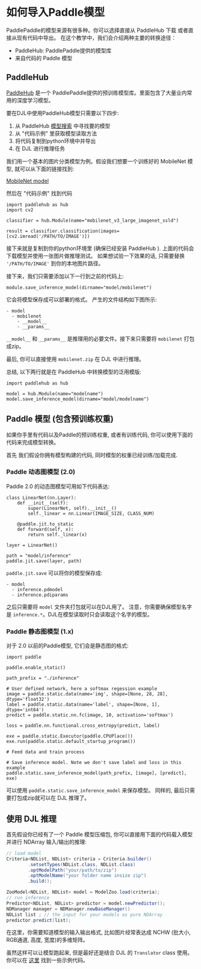 # 如何导入Paddle模型

PaddlePaddle的模型来源有很多种。你可以选择直接从 PaddleHub 下载 或者直接从现有代码中导出。
在这个教学中，我们会介绍两种主要的转换途径：

- PaddleHub: PaddlePaddle提供的模型库
- 来自代码的 Paddle 模型 

## PaddleHub

[PaddleHub](https://github.com/PaddlePaddle/PaddleHub) 是一个 PaddlePaddle提供的预训练模型库。里面包含了大量业内常用的深度学习模型。

要在DJL中使用PaddleHub模型只需要以下四步:

1. 从 PaddleHub [模型搜索](https://www.paddlepaddle.org.cn/hublist?filter=hot&value=1) 中寻找要的模型
2. 从 "代码示例" 里获取模型读取方法
3. 将代码复制到python环境中并导出
4. 在 DJL 进行推理任务

我们用一个基本的图片分类模型为例。假设我们想要一个训练好的 MobileNet 模型,
就可以从下面的链接找到:

[MobileNet model](https://www.paddlepaddle.org.cn/hubdetail?name=mobilenet_v3_large_imagenet_ssld&en_category=ImageClassification)

然后在 "代码示例" 找到代码

```
import paddlehub as hub
import cv2

classifier = hub.Module(name="mobilenet_v3_large_imagenet_ssld")

result = classifier.classification(images=[cv2.imread('/PATH/TO/IMAGE')])
```

接下来就是复制到你的python环境里 (确保已经安装 PaddleHub ).
上面的代码会下载模型并使用一张图片做推理测试。 如果想试验一下效果的话,
只需要替换 `'/PATH/TO/IMAGE'` 到你的本地图片路径。

接下来，我们只需要添加以下一行到之前的代码上:

```
module.save_inference_model(dirname="model/mobilenet")
```

它会将模型保存成可以部署的格式。 产生的文件结构如下图所示:

```
- model
  - mobilenet
    - __model__
    - __params__
```

`__model__` 和 `__params__` 是推理用的必要文件。接下来只需要将 `mobilenet` 打包成zip。

最后, 你可以直接使用 `mobilenet.zip` 在 DJL 中进行推理。 

总结, 以下两行就是在 PaddleHub 中转换模型的泛用模版:

```
import paddlehub as hub

model = hub.Module(name="modelname")
model.save_inference_model(dirname="model/modelname")
```

## Paddle 模型 (包含预训练权重)

如果你手里有代码以及Paddle的预训练权重, 或者有训练代码,
你可以使用下面的代码来完成模型转换。

首先 我们假设你拥有模型构建的代码, 同时模型的权重已经训练/加载完成.

### Paddle 动态图模型 (2.0)

Paddle 2.0 的动态图模型可用如下代码表达:

```
class LinearNet(nn.Layer):
    def __init__(self):
        super(LinearNet, self).__init__()
        self._linear = nn.Linear(IMAGE_SIZE, CLASS_NUM)

    @paddle.jit.to_static
    def forward(self, x):
        return self._linear(x)

layer = LinearNet()

path = "model/inference"
paddle.jit.save(layer, path)
```

`paddle.jit.save` 可以将你的模型保存成:

```
- model
  - inference.pdmodel
  - inference.pdiparams
```
之后只需要将 `model` 文件夹打包就可以在DJL用了。 注意，你需要确保模型名字是
`inference.*`。DJL在模型读取时只会读取这个名字的模型。

### Paddle 静态图模型 (1.x)

对于 2.0 以前的Paddle模型, 它们会是静态图的格式:

```
import paddle

paddle.enable_static()

path_prefix = "./inference"

# User defined network, here a softmax regession example
image = paddle.static.data(name='img', shape=[None, 28, 28], dtype='float32')
label = paddle.static.data(name='label', shape=[None, 1], dtype='int64')
predict = paddle.static.nn.fc(image, 10, activation='softmax')

loss = paddle.nn.functional.cross_entropy(predict, label)

exe = paddle.static.Executor(paddle.CPUPlace())
exe.run(paddle.static.default_startup_program())

# Feed data and train process

# Save inference model. Note we don't save label and loss in this example
paddle.static.save_inference_model(path_prefix, [image], [predict], exe)
```

可以使用 `paddle.static.save_inference_model` 来保存模型。
同样的, 最后只需要打包成zip就可以在 DJL 推理了。



## 使用 DJL 推理

首先假设你已经有了一个 Paddle 模型压缩包, 你可以直接用下面的代码载入模型并进行 NDArray 输入/输出的推理:

```java
// load model
Criteria<NDList, NDList> criteria = Criteria.builder()
        .setsetTypes(NDList.class, NDList.class)
        .optModelPath("your/path/to/zip")
        .optModelName("your folder name insize zip")
        .build();

ZooModel<NDList, NDList> model = ModelZoo.load(criteria);
// run inference
Predictor<NDList, NDList> predictor = model.newPredictor();
NDManager manager = NDManager.newBaseManager()
NDList list ; // the input for your models as pure NDArray
predictor.predict(list);
```

在这里，你需要知道模型的输入输出格式, 比如图片经常表达成 NCHW (批大小, RGB通道, 高度, 宽度)的多维矩阵。

虽然这样可以让模型跑起来, 但是最好还是结合 DJL 的 `Translator` class 使用。你可以在 [这里](../../jupyter/paddlepaddle/face_mask_detection_paddlepaddle.ipynb) 找到一些示例代码。
